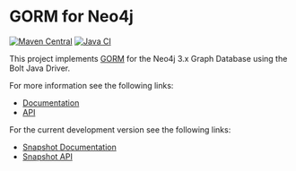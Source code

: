 # GORM for Neo4j
[![Maven Central](https://img.shields.io/maven-central/v/org.grails/grails-datastore-gorm-neo4j.svg?label=Maven%20Central)](https://central.sonatype.com/artifact/org.grails/grails-datastore-gorm-neo4j)
[![Java CI](https://github.com/grails/gorm-neo4j/workflows/Java%20CI/badge.svg?event=push)](https://github.com/grails/gorm-neo4j/actions/workflows/gradle.yml)

This project implements [GORM](https://gorm.grails.org) for the Neo4j 3.x Graph Database using the Bolt Java Driver.

For more information see the following links:

* [Documentation](https://gorm.grails.org/latest/neo4j/manual)
* [API](https://gorm.grails.org/latest/neo4j/api)

For the current development version see the following links:

* [Snapshot Documentation](https://gorm.grails.org/snapshot/neo4j/manual)
* [Snapshot API](https://gorm.grails.org/snapshot/neo4j/api)
